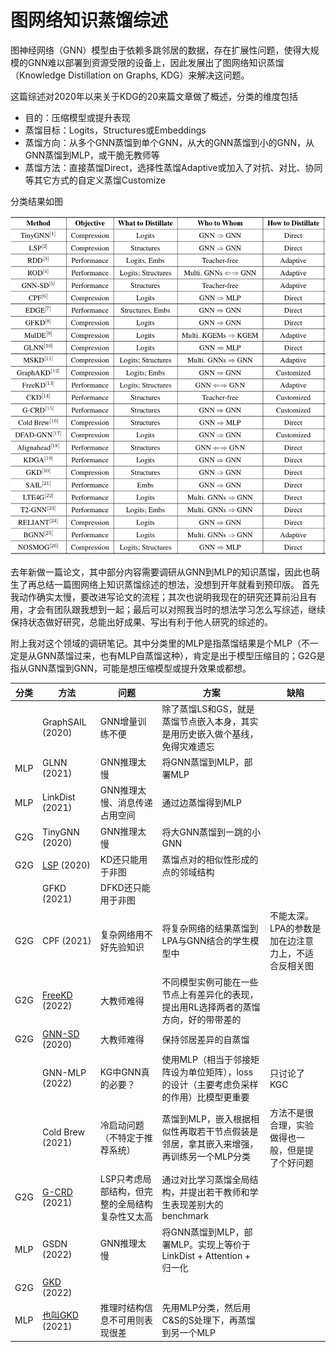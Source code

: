 # 图网络知识蒸馏综述


图神经网络（GNN）模型由于依赖多跳邻居的数据，存在扩展性问题，使得大规模的GNN难以部署到资源受限的设备上，因此发展出了图网络知识蒸馏（Knowledge Distillation on Graphs, KDG）来解决这问题。


这篇综述对2020年以来关于KDG的20来篇文章做了概述，分类的维度包括

* 目的：压缩模型或提升表现
* 蒸馏目标：Logits，Structures或Embeddings
* 蒸馏方向：从多个GNN蒸馏到单个GNN，从大的GNN蒸馏到小的GNN，从GNN蒸馏到MLP，或干脆无教师等
* 蒸馏方法：直接蒸馏Direct，选择性蒸馏Adaptive或加入了对抗、对比、协同等其它方式的自定义蒸馏Customize


分类结果如图

![图网络知识蒸馏](kdg.png)


去年新做一篇论文，其中部分内容需要调研从GNN到MLP的知识蒸馏，因此也萌生了再总结一篇图网络上知识蒸馏综述的想法，没想到开年就看到预印版。
首先我动作确实太慢，要改进写论文的流程；其次也说明我现在的研究还算前沿且有用，才会有团队跟我想到一起；最后可以对照我当时的想法学习怎么写综述，继续保持状态做好研究，总能出好成果、写出有利于他人研究的综述的。


附上我对这个领域的调研笔记。其中分类里的MLP是指蒸馏结果是个MLP（不一定是从GNN蒸馏过来，也有MLP自蒸馏这种），肯定是出于模型压缩目的；G2G是指从GNN蒸馏到GNN，可能是想压缩模型或提升效果或都想。

| 分类 | 方法 | 问题 | 方案 | 缺陷 |
|-|-|-|-|-|
|      | GraphSAIL (2020) | GNN增量训练不便 | 除了蒸馏LS和GS，就是蒸馏节点嵌入本身，其实是用历史嵌入做个基线，免得灾难遗忘 | |
| MLP  | GLNN (2021) | GNN推理太慢 | 将GNN蒸馏到MLP，部署MLP | |
| MLP  | LinkDist (2021) | GNN推理太慢、消息传递占用空间 | 通过边蒸馏得到MLP | |
| G2G  | TinyGNN (2020) | GNN推理太慢 | 将大GNN蒸馏到一跳的小GNN | |
| G2G  | [LSP](https://www.semanticscholar.org/paper/Distilling-Knowledge-From-Graph-Convolutional-Yang-Qiu/1c449fe4bb3ad1f66372d15ce433a2e818299366) (2020) | KD还只能用于非图 | 蒸馏点对的相似性形成的点的邻域结构 | |
|      | GFKD (2021) | DFKD还只能用于非图 | | |
| G2G  | CPF (2021) | 复杂网络用不好先验知识 | 将复杂网络的结果蒸馏到LPA与GNN结合的学生模型中 | 不能太深。LPA的参数是加在边注意力上，不适合反相关图 |
| G2G  | [FreeKD](https://www.semanticscholar.org/paper/FreeKD%3A-Free-direction-Knowledge-Distillation-for-Feng-Li/f835bcc749f8774ba5b2ae0a57f482aef87c23ac) (2022) | 大教师难得 | 不同模型实例可能在一些节点上有差异化的表现，提出用RL选择两者的蒸馏方向，好的带带差的 | |
| G2G  | [GNN-SD](https://www.semanticscholar.org/paper/On-Self-Distilling-Graph-Neural-Network-Chen-Bian/326156760e2a6c18154be9ac39baf6a1e62df2b8) (2020) | 大教师难得 | 保持邻居差异的自蒸馏 | |
|      | GNN-MLP (2022) | KG中GNN真的必要？ | 使用MLP（相当于邻接矩阵设为单位矩阵），loss的设计（主要考虑负采样的作用）比模型更重要 | 只讨论了KGC |
|      | Cold Brew (2021) | 冷启动问题（不特定于推荐系统） | 蒸馏到MLP，嵌入根据相似性再取若干节点假装是邻居，拿其嵌入来增强，再训练另一个MLP分类 | 方法不是很合理，实验做得也一般，但是提了个好问题 |
| G2G  | [G-CRD](https://www.semanticscholar.org/paper/On-Representation-Knowledge-Distillation-for-Graph-Joshi-Liu/3c3c156f98c7c5723af1009b1f0009898fe85def) (2021) | LSP只考虑局部结构，但完整的全局结构复杂性又太高 | 通过对比学习蒸馏全局结构，并提出若干教师和学生表现差别大的benchmark | |
| MLP  | GSDN (2022) | GNN推理太慢 | 将GNN蒸馏到MLP，部署MLP。实现上等价于 LinkDist + Attention + 归一化 | |
| G2G  | [GKD](https://www.semanticscholar.org/paper/Geometric-Knowledge-Distillation%3A-Topology-for-Yang-Wu/a629e00c2e8021a74b1ef41c1bc936a5150cd714) (2022) | | | |
| MLP  | [也叫GKD](https://www.semanticscholar.org/paper/GKD%3A-Semi-supervised-Graph-Knowledge-Distillation-Ghorbani-Bahrami/337c6c867be3b10675e69d0ebd33e42d6fb06dc8) (2021) | 推理时结构信息不可用则表现很差 | 先用MLP分类，然后用C&S的S处理下，再蒸馏到另一个MLP | |
